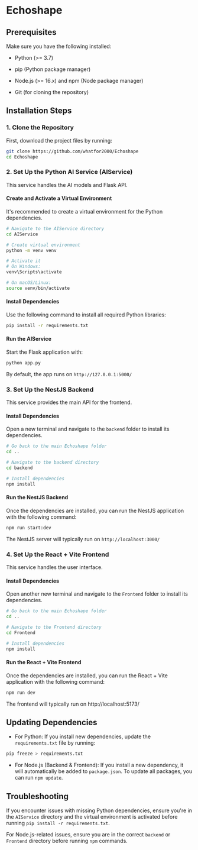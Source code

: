# Echoshape
## Prerequisites
Make sure you have the following installed:

- Python (>= 3.7)

- pip (Python package manager)

- Node.js (>= 16.x) and npm (Node package manager)

- Git (for cloning the repository)

## Installation Steps
### 1. Clone the Repository
First, download the project files by running:

```bash
git clone https://github.com/whatfor2000/Echoshape
cd Echoshape
```
### 2. Set Up the Python AI Service (AIService)
This service handles the AI models and Flask API.

#### Create and Activate a Virtual Environment
It's recommended to create a virtual environment for the Python dependencies.

```Bash
# Navigate to the AIService directory
cd AIService

# Create virtual environment
python -m venv venv

# Activate it
# On Windows:
venv\Scripts\activate

# On macOS/Linux:
source venv/bin/activate
```
#### Install Dependencies
Use the following command to install all required Python libraries:
```Bash
pip install -r requirements.txt
```
#### Run the AIService
Start the Flask application with:

```Bash
python app.py
```
By default, the app runs on ```http://127.0.0.1:5000/```

### 3. Set Up the NestJS Backend
This service provides the main API for the frontend.

#### Install Dependencies
Open a new terminal and navigate to the ```backend``` folder to install its dependencies.

```Bash
# Go back to the main Echoshape folder
cd ..

# Navigate to the backend directory
cd backend

# Install dependencies
npm install
```
#### Run the NestJS Backend
Once the dependencies are installed, you can run the NestJS application with the following command:

```Bash
npm run start:dev
```
The NestJS server will typically run on ```http://localhost:3000/```

### 4. Set Up the React + Vite Frontend
This service handles the user interface.

#### Install Dependencies
Open another new terminal and navigate to the ```Frontend``` folder to install its dependencies.

```Bash
# Go back to the main Echoshape folder
cd ..

# Navigate to the Frontend directory
cd Frontend

# Install dependencies
npm install
```
#### Run the React + Vite Frontend
Once the dependencies are installed, you can run the React + Vite application with the following command:

```Bash
npm run dev
```
The frontend will typically run on http://localhost:5173/

## Updating Dependencies
- For Python: If you install new dependencies, update the ```requirements.txt``` file by running:

```Bash
pip freeze > requirements.txt
```
- For Node.js (Backend & Frontend): If you install a new dependency, it will automatically be added to ```package.json```. To update all packages, you can run ```npm update```.

## Troubleshooting
If you encounter issues with missing Python dependencies, ensure you're in the ```AIService``` directory and the virtual environment is activated before running ```pip install -r requirements.txt```.

For Node.js-related issues, ensure you are in the correct ```backend``` or ```Frontend``` directory before running ```npm``` commands.
